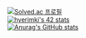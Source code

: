 [![Solved.ac
프로필](http://mazassumnida.wtf/api/mini/generate_badge?boj=batlove108)](https://solved.ac/batlove108)
<br>
[![hyerimki's 42 stats](https://badge42.vercel.app/api/v2/claw9co9a00060fmly486niif/stats?cursusId=21&coalitionId=88)](https://github.com/JaeSeoKim/badge42)
<br>
[![Anurag's GitHub stats](https://github-readme-stats.vercel.app/api?username=hyerim108)](https://github.com/hyerim108/github-readme-stats)
